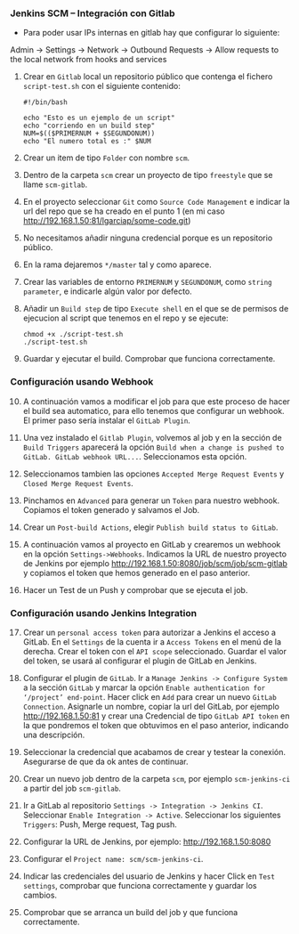 ### Jenkins SCM – Integración con Gitlab

* Para poder usar IPs internas en gitlab hay que configurar lo siguiente:

Admin -> Settings -> Network -> Outbound Requests -> Allow requests to the local network from hooks and services

1. Crear en `Gitlab` local un repositorio público que contenga el fichero `script-test.sh` con el siguiente contenido:

       #!/bin/bash

       echo "Esto es un ejemplo de un script"
       echo "corriendo en un build step"
       NUM=$(($PRIMERNUM + $SEGUNDONUM))
       echo "El numero total es :" $NUM

2. Crear un item de tipo `Folder` con nombre `scm`.

3. Dentro de la carpeta `scm` crear un proyecto de tipo `freestyle` que se llame `scm-gitlab`.

4. En el proyecto seleccionar `Git` como `Source Code Management` e indicar la url del repo que se ha creado en el punto 1 (en mi caso http://192.168.1.50:81/lgarciap/some-code.git)

5. No necesitamos añadir ninguna credencial porque es un repositorio público.

6. En la rama dejaremos `*/master` tal y como aparece.

7. Crear las variables de entorno `PRIMERNUM` y `SEGUNDONUM`, como `string parameter`, e indicarle algún valor por defecto.

8. Añadir un `Build step` de tipo `Execute shell` en el que se de permisos de ejecucion al script que tenemos en el repo y se ejecute:

       chmod +x ./script-test.sh
       ./script-test.sh

9. Guardar y ejecutar el build. Comprobar que funciona correctamente.

### Configuración usando Webhook

10. A continuación vamos a modificar el job para que este proceso de hacer el build sea automatico, para ello tenemos que configurar un webhook. El primer paso sería instalar el `GitLab Plugin`.

11. Una vez instalado el `Gitlab Plugin`, volvemos al job y en la sección de `Build Triggers` aparecerá la opción `Build when a change is pushed to GitLab. GitLab webhook URL...`. Seleccionamos esta opción.

12. Seleccionamos tambien las opciones `Accepted Merge Request Events` y `Closed Merge Request Events`.

13. Pinchamos en `Advanced` para generar un `Token` para nuestro webhook. Copiamos el token generado y salvamos el Job.

14. Crear un `Post-build Actions`, elegir `Publish build status to GitLab`.

15. A continuación vamos al proyecto en GitLab y crearemos un webhook en la opción `Settings->Webhooks`. Indicamos la URL de nuestro proyecto de Jenkins por ejemplo http://192.168.1.50:8080/job/scm/job/scm-gitlab y copiamos el token que hemos generado en el paso anterior.

16. Hacer un Test de un Push y comprobar que se ejecuta el job.

### Configuración usando Jenkins Integration

17. Crear un `personal access token` para autorizar a Jenkins el acceso a GitLab. En el `Settings` de la cuenta ir a `Access Tokens` en el menú de la derecha. Crear el token con el `API scope` seleccionado. Guardar el valor del token, se usará al configurar el plugin de GitLab en Jenkins.

18. Configurar el plugin de `GitLab`. Ir a `Manage Jenkins -> Configure System` a la sección `GitLab` y marcar la opción `Enable authentication for ‘/project’ end-point`. Hacer click en `Add` para crear un nuevo `GitLab Connection`. Asignarle un nombre, copiar la url del GitLab, por ejemplo http://192.168.1.50:81 y crear una Credencial de tipo `GitLab API token` en la que pondremos el token que obtuvimos en el paso anterior, indicando una descripción.

19. Seleccionar la credencial que acabamos de crear y testear la conexión. Asegurarse de que da ok antes de continuar.

20. Crear un nuevo job dentro de la carpeta `scm`, por ejemplo `scm-jenkins-ci` a partir del job `scm-gitlab`.

21. Ir a GitLab al repositorio `Settings -> Integration -> Jenkins CI`. Seleccionar `Enable Integration -> Active`. Seleccionar los siguientes `Triggers`: Push, Merge request, Tag push.

22. Configurar la URL de Jenkins, por ejemplo: http://192.168.1.50:8080

23. Configurar el `Project name: scm/scm-jenkins-ci`.

24. Indicar las credenciales del usuario de Jenkins y hacer Click en `Test settings`, comprobar que funciona correctamente y guardar los cambios.

25. Comprobar que se arranca un build del job y que funciona correctamente.
